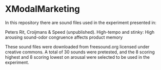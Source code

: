 # XModalMarketing

In this repository there are sound files used in the experiment presented in: 

Peters Rit, Croijmans & Speed (unpublished). High-tempo and stinky: High arousing sound-odor congruence affects product memory

These sound files were downloaded from freesound.org licensed under creative commons. A total of 30 sounds were pretested, and the 8 scoring highest and 8 scoring lowest on arousal were selected to be used in the experiment. 
